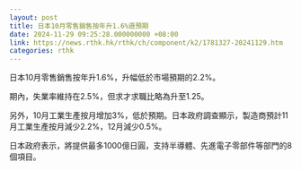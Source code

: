 ```yaml
---
layout: post
title: 日本10月零售銷售按年升1.6%遜預期
date: 2024-11-29 09:25:28.000000000 +08:00
link: https://news.rthk.hk/rthk/ch/component/k2/1781327-20241129.htm
categories: rthk
---
```


日本10月零售銷售按年升1.6%，升幅低於市場預期的2.2%。

期內，失業率維持在2.5%，但求才求職比略為升至1.25。

另外，10月工業生產按月增加3%，低於預期。日本政府調查顯示，製造商預計11月工業生產按月減少2.2%，12月減少0.5%。

日本政府表示，將提供最多1000億日圓，支持半導體、先進電子零部件等部門的8個項目。
